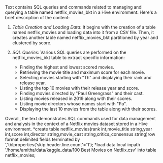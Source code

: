 Text contains SQL queries and commands related to managing and querying a table named netflix_movies_bkt in a Hive environment. Here's a brief description of the content:

1. *Table Creation and Loading Data*: It begins with the creation of a table named netflix_movies and loading data into it from a CSV file. Then, it creates another table named netflix_movies_bkt partitioned by year and clustered by score.

2. *SQL Queries*: Various SQL queries are performed on the netflix_movies_bkt table to extract specific information:
   - Finding the highest and lowest scored movies.
   - Retrieving the movie title and maximum score for each movie.
   - Selecting movies starting with "Th" and displaying their rank and release year.
   - Listing the top 10 movies with their release year and score.
   - Finding movies directed by "Paul Greengrass" and their cast.
   - Listing movies released in 2019 along with their scores.
   - Listing movie directors whose names start with "Pa".
   - Displaying the last 10 movies from the table along with their scores.

Overall, the text demonstrates SQL commands used for data management and analysis in the context of a Netflix movies dataset stored in a Hive environment.
*create table netflix_movies(rank int,movie_title string,year int,score int,director string,movie_cast string,critics_consensus string)row format delimited fields terminated by ','tblproperties('skip.header.line.count'='1');
*load data local inpath '/home/amitha/data/kaggle_data/100 Best Movies on Netflix.csv' into table netflix_movies;
